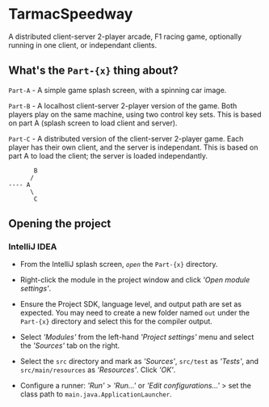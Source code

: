 # TarmacSpeedway
A distributed client-server 2-player arcade, F1 racing game, optionally running in one client, or independant clients. 

## What's the `Part-{x}` thing about?

`Part-A` - A simple game splash screen, with a spinning car image.

`Part-B` - A localhost client-server 2-player version of the game. Both players play on the same machine, using two control key sets. This is based on part A (splash screen to load client and server).

`Part-C` - A distributed version of the client-server 2-player game. Each player has their own client, and the server is independant. This is based on part A to load the client; the server is loaded independantly. 

```
       B
      /
---- A
      \
       C
```

## Opening the project
### IntelliJ IDEA
- From the IntelliJ splash screen, _`open`_ the `Part-{x}` directory. 

- Right-click the module in the project window and click _'Open module settings'_.

- Ensure the Project SDK, language level, and output path are set as expected. You may need to create a new folder named `out` under the `Part-{x}` directory and select this for the compiler output. 

- Select _'Modules'_ from the left-hand _'Project settings'_ menu and select the 
_'Sources'_ tab on the right. 

- Select the `src` directory and mark as _'Sources'_, `src/test` as _'Tests'_, and `src/main/resources` as _'Resources'_. Click _'OK'_.

- Configure a runner: _'Run'_ > _'Run...'_ or _'Edit configurations...'_ > set the class path to `main.java.ApplicationLauncher`.

